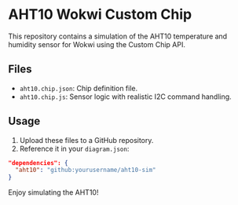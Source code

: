 # AHT10 Wokwi Custom Chip

This repository contains a simulation of the AHT10 temperature and humidity sensor for Wokwi using the Custom Chip API.

## Files

- `aht10.chip.json`: Chip definition file.
- `aht10.chip.js`: Sensor logic with realistic I2C command handling.

## Usage

1. Upload these files to a GitHub repository.
2. Reference it in your `diagram.json`:

```json
"dependencies": {
  "aht10": "github:yourusername/aht10-sim"
}
```

Enjoy simulating the AHT10!
